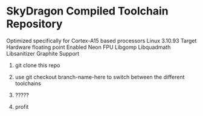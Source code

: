 # SkyDragon Compiled Toolchain Repository


Optimized specifically for Cortex-A15 based processors
Linux 3.10.93 Target
Hardware floating point Enabled
Neon FPU
Libgomp
Libquadmath
Libsanitizer
Graphite Support

1. git clone this repo

2. use git checkout branch-name-here to switch between the different toolchains

3. ?????

4. profit
